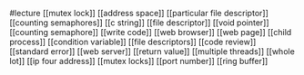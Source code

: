 #lecture
[[mutex lock]]
[[address space]]
[[particular file descriptor]]
[[counting semaphores]]
[[c string]]
[[file descriptor]]
[[void pointer]]
[[counting semaphore]]
[[write code]]
[[web browser]]
[[web page]]
[[child process]]
[[condition variable]]
[[file descriptors]]
[[code review]]
[[standard error]]
[[web server]]
[[return value]]
[[multiple threads]]
[[whole lot]]
[[ip four address]]
[[mutex locks]]
[[port number]]
[[ring buffer]]
